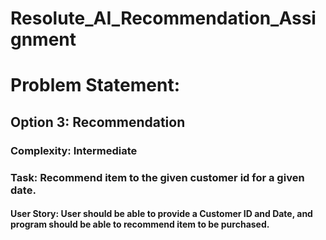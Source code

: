 # Resolute_AI_Recommendation_Assignment
# Problem Statement:

## Option 3: Recommendation

### Complexity: Intermediate

### Task: Recommend item to the given customer id for a given date.

#### User Story: User should be able to provide a Customer ID and Date, and program should be able to recommend item to be purchased.
